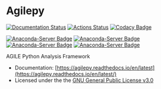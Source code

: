 # Agilepy

[![Documentation Status](https://readthedocs.org/projects/agilepy/badge/?version=latest)](https://agilepy.readthedocs.io/en/latest/?badge=latest)
[![Actions Status](https://github.com/AGILESCIENCE/Agilepy/workflows/CI/CD/badge.svg)](https://github.com/AGILESCIENCE/Agilepy/actions)
[![Codacy Badge](https://api.codacy.com/project/badge/Grade/1729ff523c6546188e94006ef0c8c594)](https://www.codacy.com/gh/AGILESCIENCE/Agilepy?utm_source=github.com&amp;utm_medium=referral&amp;utm_content=AGILESCIENCE/Agilepy&amp;utm_campaign=Badge_Grade)


[![Anaconda-Server Badge](https://anaconda.org/addis.inaf/agilepy/badges/installer/conda.svg)](https://conda.anaconda.org/addis.inaf)
[![Anaconda-Server Badge](https://anaconda.org/addis.inaf/agilepy/badges/version.svg)](https://anaconda.org/addis.inaf/agilepy)
[![Anaconda-Server Badge](https://anaconda.org/addis.inaf/agilepy/badges/latest_release_date.svg)](https://anaconda.org/addis.inaf/agilepy)
[![Anaconda-Server Badge](https://anaconda.org/addis.inaf/agilepy/badges/platforms.svg)](https://anaconda.org/addis.inaf/agilepy)

AGILE Python Analysis Framework
* Documentation: [https://agilepy.readthedocs.io/en/latest](https://agilepy.readthedocs.io/en/latest/)
* Licensed under the the [GNU General Public License v3.0](https://github.com/AGILESCIENCE/Agilepy/blob/master/LICENSE)
